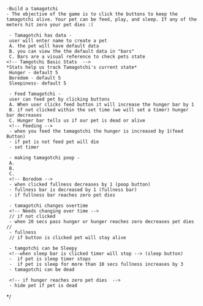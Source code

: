 <!-- Project Zero  -->
    -Build a tamagotchi 
    - The objective of the game is to click the buttons to keep the tamagotchi alive. Your pet can be feed, play, and sleep. If any of the meters hit zero your pet dies :(

<!-- User Stories/Game Logic -->
   
<!-- User Action: User can click on a feed button, when clicked the hunger bar increases at random will feed the pet  -->

<!-- User Action: User can click on Play button, when clicked the Boredom bar will also increase at random and pet will be Happy :) -->

<!-- User Action: User clicks Sleep button, when clicked Sleepiness bar will increase at random at pet will stay awake  -->

<!--User: if any of the three bars reaches zero, the pet dies  -->

 <!-- /* ==MVP ===  -->
     - Tamagotchi has data -
     user will enter name to create a pet 
     A. the pet will have default data
     B. you can view the the default data in "bars"  
     C. Bars are a visual reference to check pets state
    <!-- Tamgotchi Basic Stats  -->
    *Stats help us track Tamagotchi's current state*
     Hunger - default 5 
     Boredom - default 5
     Sleepiness- default 5 
     
     - Feed Tamagotchi - 
     user can feed pet by clicking buttons 
     A. When user clicks feed button it will increase the hunger bar by 1
     B. if not clicked within the set time (we will set a timer) hunger bar decreases
     C. Hunger bar tells us if our pet is dead or alive 
     <!-- Feeding -->
     - when you feed the tamagotchi the hunger is increased by 1(feed Button)
     - if pet is not feed pet will die 
     - set timer 

     - making tamagotchi poop -
     A.
     B.
     C.
     <!-- Boredom -->
     - when clicked fullness decreases by 1 (poop button)
     - fullness bar is decreased by 1 (fullness bar)
     - if fullness bar reaches zero pet dies 

     - tamagotchi changes overtime 
     <!-- Needs changing over time -->
     // if not clicked
     - when 20 secs pass hunger or hunger reaches zero decreases pet dies  // 
     - fullness
     // if button is clicked pet will stay alive 

     - tamgotchi can be Sleepy
     <!--when sleep bar is clicked timer will stop --> (sleep button)
     -  if pet is sleep timer stops 
     -  if pet is sleep for more than 10 secs fullness increases by 3
     - tamagotchi can be dead 

     <!-- if hunger reaches zero pet dies  -->
     - hide pet if pet is dead

  */